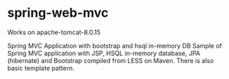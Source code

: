 spring-web-mvc
==============

Works on apache-tomcat-8.0.15

Spring MVC Application with bootstrap and hsql in-memory DB
Sample of Spring MVC application with JSP, HSQL in-memory database, JPA (hibernate) and Bootstrap compiled from LESS on Maven. There is also basic template pattern.
